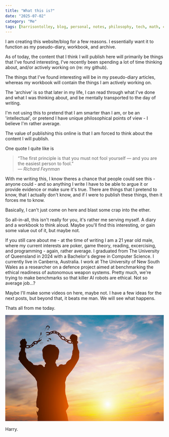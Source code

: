 ```yaml
---
title: "What this is?"
date: "2025-07-02"
category: "Me"
tags: [harrisontolley, blog, personal, notes, philosophy, tech, math, coding]
---
```


I am creating this website/blog for a few reasons. I essentially want it to function as my pseudo-diary, workbook, and archive.

As of today, the content that I think I will publish here will primarily be things that I've found interesting, I've recently been spending a lot of time thinking about, and/or actively working on (re: my github). 

The things that I've found interesting will be in my pseudo-diary articles, whereas my workbook will contain the things I am actively working on.

The 'archive' is so that later in my life, I can read through what I've done and what I was thinking about, and be mentally transported to the day of writing.

I'm not using this to pretend that I am smarter than I am, or be an 'intellectual', or pretend I have unique philosophical points of view - I believe I'm rather average.

The value of publishing this online is that I am forced to think about the content I will publish. 

One quote I quite like is
> “The first principle is that you must not fool yourself — and you are the easiest person to fool.”  
> — *Richard Feynman*

 With me writing this, I know theres a chance that people could see this - anyone could - and so anything I write I have to be able to argue it or provide evidence or make sure it's true. There are things that I pretend to know, that I actually don't know, and if I were to publish these things, then it forces me to know. 

Basically, I can't just come on here and blast some crap into the ether.  

So all-in-all, this isn't really for you, it's rather me serving myself. A diary and a workbook to think aloud. Maybe you'll find this interesting, or gain some value out of it, but maybe not.

If you still care about me - at the time of writing I am a 21 year old male, where my current interests are poker, game theory, reading, excercising, and programming - again, rather average. I graduated from The University of Queensland in 2024 with a Bachelor's degree in Computer Science. I currently live in Canberra, Australia. I work at The University of New South Wales as a researcher on a defence project aimed at benchmarking the ethical readiness of autonomous weapon systems. Pretty much, we're trying to make benchmarks so that killer AI robots are ethical. Not so average job...? 

Maybe I'll make some videos on here, maybe not. I have a few ideas for the next posts, but beyond that, it beats me man. We will see what happens.

Thats all from me today.

<img src="/images/shackle_break.jpg" alt="Shackle breaking" style="max-width:100%;height:auto;">

Harry.
